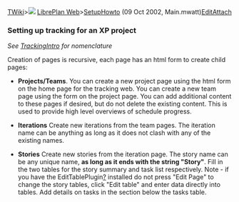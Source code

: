 [TWiki](/twiki/Main/WebHome)&gt;![](/twiki/TWiki/TWikiDocGraphics/web-bg-small.gif) [LibrePlan Web](/twiki/LibrePlan/WebHome)&gt;[SetupHowto](http://wiki.libreplan-enterprise.com/twiki/LibrePlan/SetupHowto "Topic revision: 1 (09 Oct 2002 - 18:10:00)") (09 Oct 2002, Main.mwatt)[Edit](http://wiki.libreplan-enterprise.com/twiki/bin/edit/LibrePlan/SetupHowto?t=1520337965 "Edit this topic text")[Attach](/twiki/bin/attach/LibrePlan/SetupHowto "Attach an image or document to this topic")

###  Setting up tracking for an XP project

*See [TrackingIntro](/twiki/LibrePlan/TrackingIntro) for nomenclature*

Creation of pages is recursive, each page has an html form to create child pages:

-   **Projects/Teams**. You can create a new project page using the html form on the home page for the tracking web. You can create a new team page using the form on the project page. You can add additional content to these pages if desired, but do not delete the existing content. This is used to provide high level overviews of schedule progress.

-   **Iterations** Create new iterations from the team pages. The iteration name can be anything as long as it does not clash with any of the existing names.

-   **Stories** Create new stories from the iteration page. The story name can be any unique name, **as long as it ends with the string "Story"**. Fill in the two tables for the story summary and task list respectively. Note - if you have the EditTablePlugin[?](/twiki/bin/edit/LibrePlan/EditTablePlugin?topicparent=LibrePlan.SetupHowto "Create this topic") installed do not press "Edit Page" to change the story tables, click "Edit table" and enter data directly into tables. Add details on tasks in the section below the tasks table.

